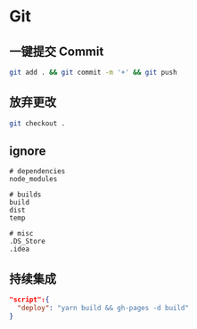 # Git

## 一键提交 Commit
```bash
git add . && git commit -m '+' && git push 
```

## 放弃更改
```bash
git checkout .
```

## ignore
```git
# dependencies
node_modules

# builds
build
dist
temp

# misc
.DS_Store
.idea
```

## 持续集成

```json
"script":{
  "deploy": "yarn build && gh-pages -d build"
}
```


